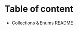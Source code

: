 # Table of content



* Collections & Enums [README](https://github.com/ammarAltarawneh/reading-notes/blob/main/Collections_%26_Enums.md)
